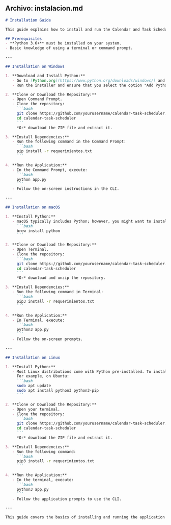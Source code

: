 

## Archivo: instalacion.md

```markdown
# Installation Guide

This guide explains how to install and run the Calendar and Task Scheduler App on different operating systems.

## Prerequisites
- **Python 3.6+** must be installed on your system.
- Basic knowledge of using a terminal or command prompt.

---

## Installation on Windows

1. **Download and Install Python:**
   - Go to [Python.org](https://www.python.org/downloads/windows/) and download the latest Python installer.
   - Run the installer and ensure that you select the option "Add Python to PATH".

2. **Clone or Download the Repository:**
   - Open Command Prompt.
   - Clone the repository:
     ```bash
     git clone https://github.com/yourusername/calendar-task-scheduler.git
     cd calendar-task-scheduler
     ```
     *Or* download the ZIP file and extract it.

3. **Install Dependencies:**
   - Run the following command in the Command Prompt:
     ```bash
     pip install -r requerimientos.txt
     ```

4. **Run the Application:**
   - In the Command Prompt, execute:
     ```bash
     python app.py
     ```
   - Follow the on-screen instructions in the CLI.

---

## Installation on macOS

1. **Install Python:**
   - macOS typically includes Python; however, you might want to install the latest version using [Homebrew](https://brew.sh/):
     ```bash
     brew install python
     ```

2. **Clone or Download the Repository:**
   - Open Terminal.
   - Clone the repository:
     ```bash
     git clone https://github.com/yourusername/calendar-task-scheduler.git
     cd calendar-task-scheduler
     ```
     *Or* download and unzip the repository.

3. **Install Dependencies:**
   - Run the following command in Terminal:
     ```bash
     pip3 install -r requerimientos.txt
     ```

4. **Run the Application:**
   - In Terminal, execute:
     ```bash
     python3 app.py
     ```
   - Follow the on-screen prompts.

---

## Installation on Linux

1. **Install Python:**
   - Most Linux distributions come with Python pre-installed. To install the latest version, use your package manager.
     For example, on Ubuntu:
     ```bash
     sudo apt update
     sudo apt install python3 python3-pip
     ```

2. **Clone or Download the Repository:**
   - Open your terminal.
   - Clone the repository:
     ```bash
     git clone https://github.com/yourusername/calendar-task-scheduler.git
     cd calendar-task-scheduler
     ```
     *Or* download the ZIP file and extract it.

3. **Install Dependencies:**
   - Run the following command:
     ```bash
     pip3 install -r requerimientos.txt
     ```

4. **Run the Application:**
   - In the terminal, execute:
     ```bash
     python3 app.py
     ```
   - Follow the application prompts to use the CLI.

---

This guide covers the basics of installing and running the application on the three main platforms. The project is designed to be cross-platform, and future releases may include additional installation scripts or packages.
